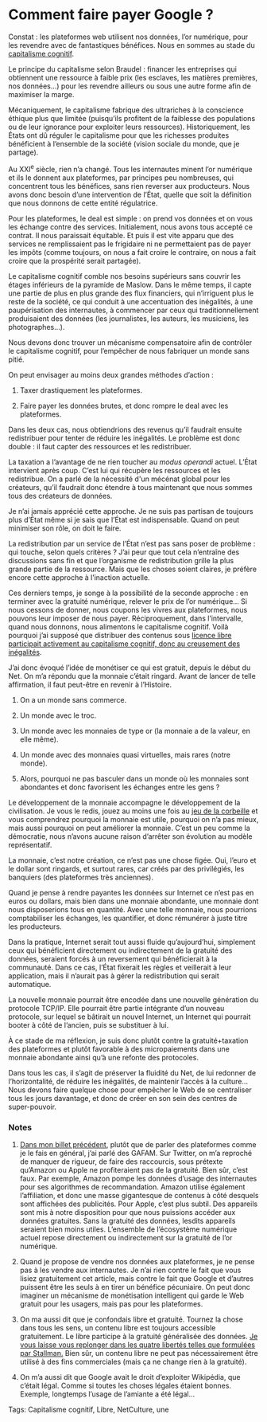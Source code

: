 # Comment faire payer Google ?

Constat : les plateformes web utilisent nos données, l’or numérique, pour les revendre avec de fantastiques bénéfices. Nous en sommes au stade du [capitalisme cognitif](http://tcrouzet.com/tag/capitalisme-cognitif/).

Le principe du capitalisme selon Braudel : financer les entreprises qui obtiennent une ressource à faible prix (les esclaves, les matières premières, nos données…) pour les revendre ailleurs ou sous une autre forme afin de maximiser la marge.

Mécaniquement, le capitalisme fabrique des ultrariches à la conscience éthique plus que limitée (puisqu’ils profitent de la faiblesse des populations ou de leur ignorance pour exploiter leurs ressources). Historiquement, les États ont dû réguler le capitalisme pour que les richesses produites bénéficient à l’ensemble de la société (vision sociale du monde, que je partage).

Au XXI<sup>e</sup> siècle, rien n’a changé. Tous les internautes minent l’or numérique et ils le donnent aux plateformes, par principes peu nombreuses, qui concentrent tous les bénéfices, sans rien reverser aux producteurs. Nous avons donc besoin d’une intervention de l’État, quelle que soit la définition que nous donnons de cette entité régulatrice.

Pour les plateformes, le deal est simple : on prend vos données et on vous les échange contre des services. Initialement, nous avons tous accepté ce contrat. Il nous paraissait équitable. Et puis il est vite apparu que des services ne remplissaient pas le frigidaire ni ne permettaient pas de payer les impôts (comme toujours, on nous a fait croire le contraire, on nous a fait croire que la prospérité serait partagée).

Le capitalisme cognitif comble nos besoins supérieurs sans couvrir les étages inférieurs de la pyramide de Maslow. Dans le même temps, il capte une partie de plus en plus grande des flux financiers, qui n’irriguent plus le reste de la société, ce qui conduit à une accentuation des inégalités, à une paupérisation des internautes, à commencer par ceux qui traditionnellement produisaient des données (les journalistes, les auteurs, les musiciens, les photographes…).

Nous devons donc trouver un mécanisme compensatoire afin de contrôler le capitalisme cognitif, pour l’empêcher de nous fabriquer un monde sans pitié.

On peut envisager au moins deux grandes méthodes d’action :

1. Taxer drastiquement les plateformes.

2. Faire payer les données brutes, et donc rompre le deal avec les plateformes.

Dans les deux cas, nous obtiendrions des revenus qu’il faudrait ensuite redistribuer pour tenter de réduire les inégalités. Le problème est donc double : il faut capter des ressources et les redistribuer.

La taxation a l’avantage de ne rien toucher au *modus operandi* actuel. L’État intervient après coup. C’est lui qui récupère les ressources et les redistribue. On a parlé de la nécessité d'un mécénat global pour les créateurs, qu’il faudrait donc étendre à tous maintenant que nous sommes tous des créateurs de données.

Je n’ai jamais apprécié cette approche. Je ne suis pas partisan de toujours plus d’État même si je sais que l’État est indispensable. Quand on peut minimiser son rôle, on doit le faire.

La redistribution par un service de l’État n’est pas sans poser de problème : qui touche, selon quels critères ? J’ai peur que tout cela n’entraîne des discussions sans fin et que l’organisme de redistribution grille la plus grande partie de la ressource. Mais que les choses soient claires, je préfère encore cette approche à l’inaction actuelle.

Ces derniers temps, je songe à la possibilité de la seconde approche : en terminer avec la gratuité numérique, relever le prix de l’or numérique… Si nous cessons de donner, nous coupons les vivres aux plateformes, nous pouvons leur imposer de nous payer. Réciproquement, dans l’intervalle, quand nous donnons, nous alimentons le capitalisme cognitif. Voilà pourquoi j’ai supposé que distribuer des contenus sous [licence libre participait activement au capitalisme cognitif, donc au creusement des inégalités](http://tcrouzet.com/tag/liberte/).

J’ai donc évoqué l’idée de monétiser ce qui est gratuit, depuis le début du Net. On m’a répondu que la monnaie c’était ringard. Avant de lancer de telle affirmation, il faut peut-être en revenir à l’Histoire.

1. On a un monde sans commerce.

2. Un monde avec le troc.

3. Un monde avec les monnaies de type or (la monnaie a de la valeur, en elle même).

4. Un monde avec des monnaies quasi virtuelles, mais rares (notre monde).

5. Alors, pourquoi ne pas basculer dans un monde où les monnaies sont abondantes et donc favorisent les échanges entre les gens ?

Le développement de la monnaie accompagne le développement de la civilisation. Je vous le redis, jouez au moins une fois au [jeu de la corbeille](http://www.valeureux.org/blog/produits/les-jeux/jeu-la-corbeille/) et vous comprendrez pourquoi la monnaie est utile, pourquoi on n’a pas mieux, mais aussi pourquoi on peut améliorer la monnaie. C’est un peu comme la démocratie, nous n’avons aucune raison d’arrêter son évolution au modèle représentatif.

La monnaie, c’est notre création, ce n’est pas une chose figée. Oui, l’euro et le dollar sont ringards, et surtout rares, car créés par des privilégiés, les banquiers (des plateformes très anciennes).

Quand je pense à rendre payantes les données sur Internet ce n’est pas en euros ou dollars, mais bien dans une monnaie abondante, une monnaie dont nous disposerions tous en quantité. Avec une telle monnaie, nous pourrions comptabiliser les échanges, les quantifier, et donc rémunérer à juste titre les producteurs.

Dans la pratique, Internet serait tout aussi fluide qu’aujourd’hui, simplement ceux qui bénéficient directement ou indirectement de la gratuité des données, seraient forcés à un reversement qui bénéficierait à la communauté. Dans ce cas, l’État fixerait les règles et veillerait à leur application, mais il n’aurait pas à gérer la redistribution qui serait automatique.

La nouvelle monnaie pourrait être encodée dans une nouvelle génération du protocole TCP/IP. Elle pourrait être partie intégrante d’un nouveau protocole, sur lequel se bâtirait un nouvel Internet, un Internet qui pourrait booter à côté de l’ancien, puis se substituer à lui.

À ce stade de ma réflexion, je suis donc plutôt contre la gratuité+taxation des plateformes et plutôt favorable à des micropaiements dans une monnaie abondante ainsi qu’à une refonte des protocoles.

Dans tous les cas, il s’agit de préserver la fluidité du Net, de lui redonner de l’horizontalité, de réduire les inégalités, de maintenir l’accès à la culture… Nous devons faire quelque chose pour empêcher le Web de se centraliser tous les jours davantage, et donc de créer en son sein des centres de super-pouvoir.

### Notes

1. [Dans mon billet précédent](http://tcrouzet.com/2017/03/24/faut-il-continuer-a-enrichir-wikipedia-si-ca-profite-a-google/), plutôt que de parler des plateformes comme je le fais en général, j’ai parlé des GAFAM. Sur Twitter, on m’a reproché de manquer de rigueur, de faire des raccourcis, sous prétexte qu’Amazon ou Apple ne profiteraient pas de la gratuité. Bien sûr, c’est faux. Par exemple, Amazon pompe les données d’usage des internautes pour ses algorithmes de recommandation. Amazon utilise également l’affiliation, et donc une masse gigantesque de contenus à côté desquels sont affichées des publicités. Pour Apple, c’est plus subtil. Des appareils sont mis à notre disposition pour que nous puissions accéder aux données gratuites. Sans la gratuité des données, lesdits appareils seraient bien moins utiles. L’ensemble de l’écosystème numérique actuel repose directement ou indirectement sur la gratuité de l’or numérique.

2. Quand je propose de vendre nos données aux plateformes, je ne pense pas à les vendre aux internautes. Je n’ai rien contre le fait que vous lisiez gratuitement cet article, mais contre le fait que Google et d’autres puissent être les seuls à en tirer un bénéfice pécuniaire. On peut donc imaginer un mécanisme de monétisation intelligent qui garde le Web gratuit pour les usagers, mais pas pour les plateformes.

3. On ma aussi dit que je confondais libre et gratuité. Tournez la chose dans tous les sens, un contenu libre est toujours accessible gratuitement. Le libre participe à la gratuité généralisée des données. [Je vous laisse vous replonger dans les quatre libertés telles que formulées par Stallman.](https://vive-gnulinux.fr.cr/logiciel-libre/4-libertes/) Bien sûr, un contenu libre ne peut pas nécessairement être utilisé à des fins commerciales (mais ça ne change rien à la gratuité).

4. On m’a aussi dit que Google avait le droit d’exploiter Wikipédia, que c’était légal. Comme si toutes les choses légales étaient bonnes. Exemple, longtemps l’usage de l’amiante a été légal…

Tags: Capitalisme cognitif, Libre, NetCulture, une
